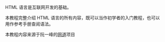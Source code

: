HTML 语言是互联网开发的基础。

本教程完整介绍 HTML 语言的所有内容，既可以当作初学者的入门教程，也可以用作参考手册查阅语法。

本教程内容来源于阮一峰的[网道](https://github.com/wangdoc)项目
